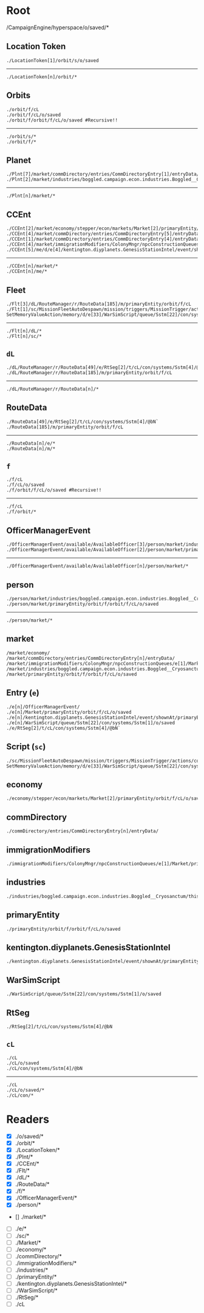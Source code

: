 # Root
/CampaignEngine/hyperspace/o/saved/*

## Location Token
    ./LocationToken[1]/orbit/s/o/saved
---------------------------------------------
    ./LocationToken[n]/orbit/*

## Orbits
	./orbit/f/cL
	./orbit/f/cL/o/saved
	./orbit/f/orbit/f/cL/o/saved #Recursive!!
---------------------------------------------
	./orbit/s/*
	./orbit/f/*

## Planet
    ./Plnt[7]/market/commDirectory/entries/CommDirectoryEntry[1]/entryData/stats/fleet/dL/RouteManager/r/RouteData[49]/e/RtSeg[2]/t/cL/con/systems/Sstm[4]/@bN`
	./Plnt[2]/market/industries/boggled.campaign.econ.industries.Boggled__Cryosanctum/thisIndustry/ctx/fleet/cL/o/saved
---------------------------------------------
    ./Plnt[n]/market/*

## CCEnt
    ./CCEnt[2]/market/economy/stepper/econ/markets/Market[2]/primaryEntity/orbit/f/cL/o/saved
    ./CCEnt[4]/market/commDirectory/entries/CommDirectoryEntry[5]/entryData/m/d/e[4]/OfficerManagerEvent/available/AvailableOfficer[3]/person/market/industries/boggled.campaign.econ.industries.Boggled__Cryosanctum/thisIndustry/ctx/fleet/cL/o/saved
    ./CCEnt[1]/market/commDirectory/entries/CommDirectoryEntry[4]/entryData/m/d/e[3]/OfficerManagerEvent/available/AvailableOfficer[2]/person/market/primaryEntity/orbit/f/orbit/f/cL/o/saved
    ./CCEnt[4]/market/immigrationModifiers/ColonyMngr/npcConstructionQueues/e[1]/Market/primaryEntity/orbit/f/cL/o/saved
    ./CCEnt[5]/me/d/e[4]/kentington.diyplanets.GenesisStationIntel/event/shownAt/primaryEntity/orbit/f/orbit/f/cL/o/saved
---------------------------------------------
    ./CCEnt[n]/market/*
    ./CCEnt[n]/me/*

## Fleet
    ./Flt[3]/dL/RouteManager/r/RouteData[185]/m/primaryEntity/orbit/f/cL
    ./Flt[1]/sc/MissionFleetAutoDespawn/mission/triggers/MissionTrigger/actions/com.fs.starfarer.api.impl.campaign.missions.hub.HubMissionWithTriggers_-SetMemoryValueAction/memory/d/e[33]/WarSimScript/queue/Sstm[22]/con/systems/Sstm[1]/o/saved
---------------------------------------------
    ./Flt[n]/dL/*
    ./Flt[n]/sc/*

## `dL`
	./dL/RouteManager/r/RouteData[49]/e/RtSeg[2]/t/cL/con/systems/Sstm[4]/@bN`
    ./dL/RouteManager/r/RouteData[185]/m/primaryEntity/orbit/f/cL
---------------------------------------------
	./dL/RouteManager/r/RouteData[n]/*

## RouteData
	./RouteData[49]/e/RtSeg[2]/t/cL/con/systems/Sstm[4]/@bN`
    ./RouteData[185]/m/primaryEntity/orbit/f/cL
---------------------------------------------
	./RouteData[n]/e/*
    ./RouteData[n]/m/*

## `f`
    ./f/cL
    ./f/cL/o/saved
	./f/orbit/f/cL/o/saved #Recursive!!
---------------------------------------------
    ./f/cL
	./f/orbit/*

## OfficerManagerEvent
    ./OfficerManagerEvent/available/AvailableOfficer[3]/person/market/industries/boggled.campaign.econ.industries.Boggled__Cryosanctum/thisIndustry/ctx/fleet/cL/o/saved
    ./OfficerManagerEvent/available/AvailableOfficer[2]/person/market/primaryEntity/orbit/f/orbit/f/cL/o/saved
---------------------------------------------
    ./OfficerManagerEvent/available/AvailableOfficer[n]/person/market/*

## person
    ./person/market/industries/boggled.campaign.econ.industries.Boggled__Cryosanctum/thisIndustry/ctx/fleet/cL/o/saved
    ./person/market/primaryEntity/orbit/f/orbit/f/cL/o/saved
---------------------------------------------
    ./person/market/*

## market
    /market/economy/
    /market/commDirectory/entries/CommDirectoryEntry[n]/entryData/
	/market/immigrationModifiers/ColonyMngr/npcConstructionQueues/e[1]/Market/primaryEntity/orbit/f/cL/o/saved
	/market/industries/boggled.campaign.econ.industries.Boggled__Cryosanctum/thisIndustry/ctx/fleet/cL/o/saved
    /market/primaryEntity/orbit/f/orbit/f/cL/o/saved

## Entry (`e`)
	./e[n]/OfficerManagerEvent/
	./e[n]/Market/primaryEntity/orbit/f/cL/o/saved
    ./e[n]/kentington.diyplanets.GenesisStationIntel/event/shownAt/primaryEntity/orbit/f/orbit/f/cL/o/saved
    ./e[n]/WarSimScript/queue/Sstm[22]/con/systems/Sstm[1]/o/saved
    ./e/RtSeg[2]/t/cL/con/systems/Sstm[4]/@bN`

## Script (`sc`)
    ./sc/MissionFleetAutoDespawn/mission/triggers/MissionTrigger/actions/com.fs.starfarer.api.impl.campaign.missions.hub.HubMissionWithTriggers_-SetMemoryValueAction/memory/d/e[33]/WarSimScript/queue/Sstm[22]/con/systems/Sstm[1]/o/saved

## economy
    ./economy/stepper/econ/markets/Market[2]/primaryEntity/orbit/f/cL/o/saved

## commDirectory
    ./commDirectory/entries/CommDirectoryEntry[n]/entryData/

## immigrationModifiers
    ./immigrationModifiers/ColonyMngr/npcConstructionQueues/e[1]/Market/primaryEntity/orbit/f/cL/o/saved

## industries
	./industries/boggled.campaign.econ.industries.Boggled__Cryosanctum/thisIndustry/ctx/fleet/cL/o/saved

## primaryEntity
    ./primaryEntity/orbit/f/orbit/f/cL/o/saved

## kentington.diyplanets.GenesisStationIntel
    ./kentington.diyplanets.GenesisStationIntel/event/shownAt/primaryEntity/orbit/f/orbit/f/cL/o/saved

## WarSimScript
    ./WarSimScript/queue/Sstm[22]/con/systems/Sstm[1]/o/saved

## RtSeg
    ./RtSeg[2]/t/cL/con/systems/Sstm[4]/@bN

## `cL`
    ./cL
	./cL/o/saved
    ./cL/con/systems/Sstm[4]/@bN
---------------------------------------------
    ./cL
	./cL/o/saved/*
    ./cL/con/*



# Readers
- [X] ./o/saved/*
- [X] ./orbit/*
- [X] ./LocationToken/*
- [X] ./Plnt/*
- [X] ./CCEnt/*
- [X] ./Flt/*
- [X] ./dL/*
- [X] ./RouteData/*
- [X] ./f/*
- [X] ./OfficerManagerEvent/*
- [X] ./person/*
- [] ./market/*
- [ ] ./e/*
- [ ] ./sc/*
- [ ] ./Market/*
- [ ] ./economy/*
- [ ] ./commDirectory/*
- [ ] ./immigrationModifiers/*
- [ ] ./industries/*
- [ ] ./primaryEntity/*
- [ ] ./kentington.diyplanets.GenesisStationIntel/*
- [ ] ./WarSimScript/*
- [ ] ./RtSeg/*
- [ ] ./cL